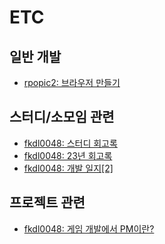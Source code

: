 # ETC

## 일반 개발

- [rpopic2: 브라우저 만들기](https://www.notion.so/blog-rpopic/Rust-4be80d940799427889e716676a88e767?pvs=4)

## 스터디/소모임 관련

- [fkdl0048: 스터디 회고록](https://fkdl0048.github.io/daily/StudyRetrospect/)
- [fkdl0048: 23년 회고록](https://fkdl0048.github.io/daily/memoir_23/)
- [fkdl0048: 개발 일지[2]](https://fkdl0048.github.io/game/game_13/)

## 프로젝트 관련

- [fkdl0048: 게임 개발에서 PM이란?](https://fkdl0048.github.io/daily/GamePM/)